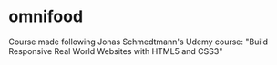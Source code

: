 # omnifood
Course made following Jonas Schmedtmann's Udemy course: "Build Responsive Real World Websites with HTML5 and CSS3" 
